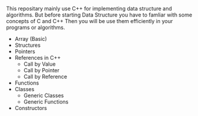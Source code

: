 This repositary mainly use C++ for implementing data structure and algorithms. But before starting Data Structure you have to famliar with some concepts of C and C++ Then you will be use them efficiently in your programs or algorithms.

* Array (Basic)
* Structures
* Pointers
* References in C++
  - Call by Value
  - Call by Pointer
  - Call by Reference
* Functions 
* Classes
  - Generic Classes
  - Generic Functions
* Constructors
